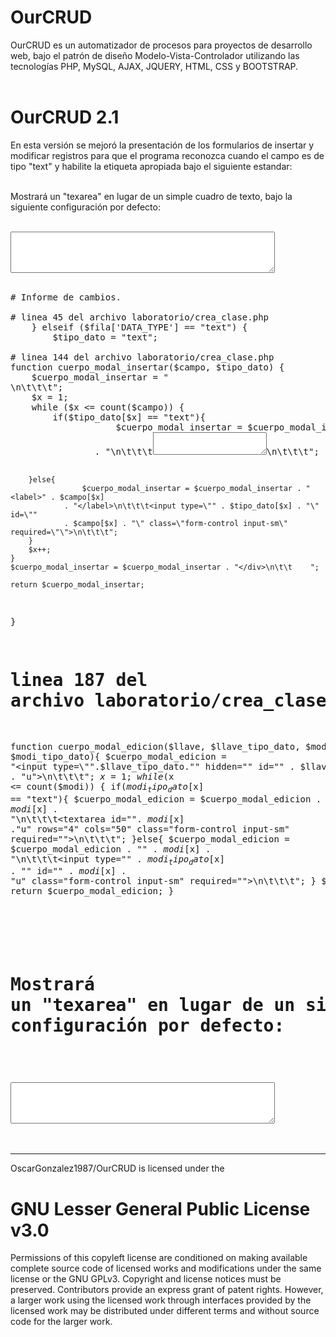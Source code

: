 # OurCRUD 
OurCRUD es un automatizador de procesos para proyectos de desarrollo web, bajo el patrón de diseño Modelo-Vista-Controlador utilizando las tecnologías PHP, MySQL, AJAX, JQUERY, HTML, CSS y BOOTSTRAP.<br/><br/>
# OurCRUD 2.1
En esta versión se mejoró la presentación de los formularios de insertar y modificar registros para que el programa reconozca cuando el campo es de tipo "text" y habilite la etiqueta apropiada bajo el siguiente estandar:<br/><br/>

Mostrará un "texarea" en lugar de un simple cuadro de texto, bajo la siguiente configuración por defecto:<br/></br>
<textarea id="id_campo" rows="4" cols="50" class="form-control input-sm" required=""></textarea></br></br>
<pre>
# Informe de cambios.

# linea 45 del archivo laboratorio/crea_clase.php
    } elseif ($fila['DATA_TYPE'] == "text") {
        $tipo_dato = "text";

# linea 144 del archivo laboratorio/crea_clase.php
function cuerpo_modal_insertar($campo, $tipo_dato) {
    $cuerpo_modal_insertar = "<div class=\"modal-body\">\n\t\t\t";
    $x = 1;
    while ($x <= count($campo)) {
        if($tipo_dato[$x] == "text"){
                    $cuerpo_modal_insertar = $cuerpo_modal_insertar . "<label>" . $campo[$x]
                . "</label>\n\t\t\t<textarea id=\"". $campo[$x] ."\" rows=\"4\" cols=\"50\""
                . "class=\"form-control input-sm\" required=\"\"></textarea>\n\t\t\t";
        }else{
                    $cuerpo_modal_insertar = $cuerpo_modal_insertar . "<label>" . $campo[$x]
                . "</label>\n\t\t\t<input type=\"" . $tipo_dato[$x] . "\" id=\""
                . $campo[$x] . "\" class=\"form-control input-sm\" required=\"\">\n\t\t\t";
        }
        $x++;
    }
    $cuerpo_modal_insertar = $cuerpo_modal_insertar . "</div>\n\t\t    ";

    return $cuerpo_modal_insertar;
}

# linea 187 del archivo laboratorio/crea_clase.php
function cuerpo_modal_edicion($llave, $llave_tipo_dato, $modi, $modi_tipo_dato){
    $cuerpo_modal_edicion = "<input type=\"".$llave_tipo_dato."\" hidden=\"\" id=\"" . $llave . "u\">\n\t\t\t";
    $x = 1;
    while ($x <= count($modi)) {
        if($modi_tipo_dato[$x] == "text"){
            $cuerpo_modal_edicion = $cuerpo_modal_edicion . "<label>" . $modi[$x] . "</label>\n\t\t\t<textarea id=\"". $modi[$x] ."u\" rows=\"4\" cols=\"50\" class=\"form-control input-sm\" required=\"\"></textarea>\n\t\t\t";
        }else{
            $cuerpo_modal_edicion = $cuerpo_modal_edicion . "<label>" . $modi[$x] . "</label>\n\t\t\t<input type=\"" . $modi_tipo_dato[$x] . "\" id=\"" . $modi[$x] . "u\" class=\"form-control input-sm\" required=\"\">\n\t\t\t";
        }
        $x++;
    }
    return $cuerpo_modal_edicion;
}


# 
# Mostrará un "texarea" en lugar de un simple cuadro de texto, bajo la siguiente configuración por defecto:
# <textarea id="id_campo" rows="4" cols="50" class="form-control input-sm" required=""></textarea>
</pre>
<hr/>


OscarGonzalez1987/OurCRUD is licensed under the
# GNU Lesser General Public License v3.0
Permissions of this copyleft license are conditioned on making available complete source code of licensed works and modifications under the same license or the GNU GPLv3. Copyright and license notices must be preserved. Contributors provide an express grant of patent rights. However, a larger work using the licensed work through interfaces provided by the licensed work may be distributed under different terms and without source code for the larger work.
